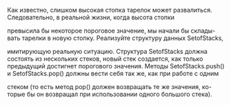 Как известно, слишком высокая стопка тарелок может
развалиться. Следовательно, в реальной жизни, когда высота стопки

превысила бы некоторое пороговое значение, мы начали бы склады-
вать тарелки в новую стопку. Реализуйте структуру данных SetofStacks,

имитирующую реальную ситуацию. Структура SetofStacks должна
состоять из нескольких стеков, новый стек создается, как только
предыдущий достигнет порогового значения. Методы SetofStacks.push()
и SetofStacks.pop() должны вести себя так же, как при работе с одним

стеком (то есть метод pop() должен возвращать те же значения, ко-
торые бы он возвращал при использовании одного большого стека).


